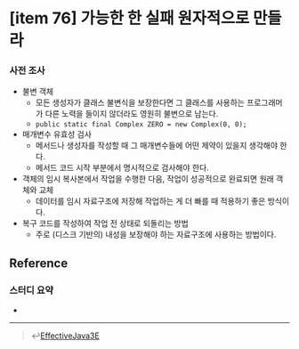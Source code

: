 # [item 76] 가능한 한 실패 원자적으로 만들라 

### 사전 조사
- 불변 객체
    - 모든 생성자가 클래스 불변식을 보장한다면 그 클래스를 사용하는 프로그래머가 다른 노력을 들이지 않더라도 영원히 불변으로 남는다.
    - `public static final Complex ZERO = new Complex(0, 0);`
- 매개변수 유효성 검사
    - 메서드나 생성자를 작성할 때 그 매개변수들에 어떤 제약이 있을지 생각해야 한다.
    - 메서드 코드 시작 부분에서 명시적으로 검사해야 한다.
- 객체의 임시 복사본에서 작업을 수행한 다음, 작업이 성공적으로 완료되면 원래 객체와 교체
    - 데이터를 임시 자료구조에 저장해 작업하는 게 더 빠를 때 적용하기 좋은 방식이다.
- 복구 코드를 작성하여 작업 전 상태로 되돌리는 방법
    - 주로 (디스크 기반의) 내성을 보장해야 하는 자료구조에 사용하는 방법이다.

## Reference


### 스터디 요약
-
---

> :leftwards_arrow_with_hook:[EffectiveJava3E](/EffectiveJava3E/README.md)

